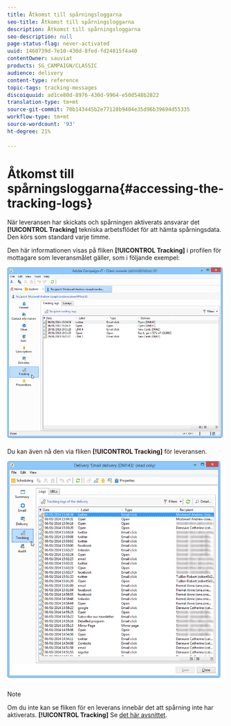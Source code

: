 ```yaml
---
title: Åtkomst till spårningsloggarna
seo-title: Åtkomst till spårningsloggarna
description: Åtkomst till spårningsloggarna
seo-description: null
page-status-flag: never-activated
uuid: 1460739d-7e10-430d-8fed-fd24815f4a40
contentOwner: sauviat
products: SG_CAMPAIGN/CLASSIC
audience: delivery
content-type: reference
topic-tags: tracking-messages
discoiquuid: ad1ce80d-8976-430d-9964-e50d548b2822
translation-type: tm+mt
source-git-commit: 70b143445b2e77128b9404e35d96b39694d55335
workflow-type: tm+mt
source-wordcount: '93'
ht-degree: 21%

---
```



# Åtkomst till spårningsloggarna{#accessing-the-tracking-logs}

När leveransen har skickats och spårningen aktiverats ansvarar det **[!UICONTROL Tracking]** tekniska arbetsflödet för att hämta spårningsdata. Den körs som standard varje timme.

Den här informationen visas på fliken **[!UICONTROL Tracking]** i profilen för mottagare som leveransmålet gäller, som i följande exempel:

![](assets/s_ncs_user_select_tracking_tab_from_recipient.png)

Du kan även nå den via fliken **[!UICONTROL Tracking]** för leveransen.

![](assets/s_ncs_user_select_tracking_tab_from_del.png)

>[!NOTE]
>
>Om du inte kan se fliken för en leverans innebär det att spårning inte har aktiverats. **[!UICONTROL Tracking]** Se [det här avsnittet](../../delivery/using/how-to-configure-tracked-links.md).
